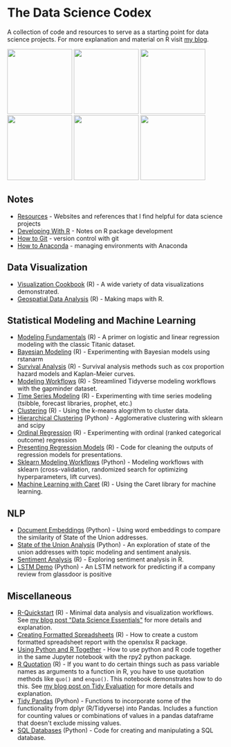# The Data Science Codex

A collection of code and resources to serve as a starting point for data science projects. For more explanation and material on R visit [my blog](https://jessecambon.github.io/). 

<span>
<a href = "https://github.com/jessecambon/Data-Science-Cookbook/blob/master/R/Visualization_Cookbook.md#lollipop"><img src="https://github.com/jessecambon/Data-Science-Cookbook/blob/master/rmd_images/Visualization_Cookbook/lollipop-1.png" height="150px"/></a>
<a href = "https://github.com/jessecambon/Data-Science-Cookbook/blob/master/R/Visualization_Cookbook.md#bubbleplot"><img src="https://github.com/jessecambon/Data-Science-Cookbook/blob/master/rmd_images/Visualization_Cookbook/bubbleplot-1.png" height="150px"/></a>
<a href = "https://github.com/jessecambon/Data-Science-Cookbook/blob/master/R/Geospatial_Analysis.md"><img src="https://github.com/jessecambon/Data-Science-Codex/blob/master/rmd_images/Geospatial_Analysis/unnamed-chunk-2-1.png" height="150px"/></a> 
<a href = "https://github.com/jessecambon/Data-Science-Cookbook/blob/master/R/Visualization_Cookbook.md#ridgeplot"><img src="https://raw.githubusercontent.com/jessecambon/Data-Science-Codex/master/rmd_images/Visualization_Cookbook/ridge-1.png" height="150px"/></a> 
<a href = "https://github.com/jessecambon/Data-Science-Cookbook/blob/master/R/Titanic.md#logistic-regression-model"><img src="https://github.com/jessecambon/Data-Science-Codex/blob/master/rmd_images/Titanic/logistic-regression-2.png" height="150px"/></a> 
<a href = "https://github.com/jessecambon/Data-Science-Cookbook/blob/master/R/Titanic.md#logistic-regression-model"><img src="https://github.com/jessecambon/Data-Science-Cookbook/blob/master/rmd_images/Titanic/logistic-regression-1.png" height="150px"/></a> 
</span>

## Notes 
* [Resources](Resources.md) - Websites and references that I find helpful for data science projects
* [Developing With R](R-Development.md) - Notes on R package development
* [How to Git](Git-HowTo.md) - version control with git
* [How to Anaconda](Anaconda-HowTo.md) - managing environments with Anaconda

## Data Visualization
* [Visualization Cookbook](R/Visualization_Cookbook.md) (R) - A wide variety of data visualizations demonstrated.
* [Geospatial Data Analysis](R/Geospatial_Analysis.md) (R) - Making maps with R.

## Statistical Modeling and Machine Learning
* [Modeling Fundamentals](R/Titanic.md) (R) - A primer on logistic and linear regression modeling with the classic Titanic dataset.
* [Bayesian Modeling](R/Bayesian_Modeling.md) (R) - Experimenting with Bayesian models using rstanarm
* [Survival Analysis](R/Survival.md) (R) - Survival analysis methods such as cox proportion hazard models and Kaplan-Meier curves.
* [Modeling Workflows](R/Modeling_Workflow.md) (R) - Streamlined Tidyverse modeling workflows with the gapminder dataset.
* [Time Series Modeling](R/Time_Series_Modeling.md) (R) - Experimenting with time series modeling (tsibble, forecast libraries, prophet, etc.)
* [Clustering](R/Clustering.md) (R) - Using the k-means alogrithm to cluster data.
* [Hierarchical Clustering](Python/Clustering.ipynb) (Python) - Agglomerative clustering with sklearn and scipy
* [Ordinal Regression](R/Ordinal_Regression.md) (R) - Experimenting with ordinal (ranked categorical outcome) regression
* [Presenting Regression Models](R/Regression-Model-Tidying.md) (R) - Code for cleaning the outputs of regression models for presentations.
* [Sklearn Modeling Workflows](Python/Sklearn-Workflow.ipynb) (Python) - Modeling workflows with sklearn (cross-validation, randomized search for optimizing hyperparameters, lift curves).
* [Machine Learning with Caret](R/Caret.md) (R) - Using the Caret library for machine learning.

## NLP 
* [Document Embeddings](Python/state_of_union_embeddings.ipynb) (Python) - Using word embeddings to compare the similarity of State of the Union addresses.
* [State of the Union Analysis](Python/state_of_union_v2.ipynb) (Python) - An exploration of state of the union addresses with topic modeling and sentiment analysis. 
* [Sentiment Analysis](R/Sentiment_Analysis.md) (R) - Exploring sentiment analysis in R.
* [LSTM Demo](Python/LSTM-Demo.ipynb) (Python) - An LSTM network for predicting if a company review from glassdoor is positive

## Miscellaneous
* [R-Quickstart](R/R-Quickstart.md) (R) - Minimal data analysis and visualization workflows. See [my blog post "Data Science Essentials"](https://jessecambon.github.io/2020/01/12/data-science-essentials.html) for more details and explanation.
* [Creating Formatted Spreadsheets](R/Create_Formatted_Spreadsheet.md) (R) - How to create a custom formatted spreadsheet report with the openxlsx R package.
* [Using Python and R Together](Python/R-Python-Hybrid.ipynb) - How to use python and R code together in the same Jupyter notebook with the rpy2 python package.
* [R Quotation](R/R_Quotation.md) (R) - If you want to do certain things such as pass variable names as arguments to a function in R, you have to use quotation methods like `quo()` and `enquo()`. This notebook demonstrates how to do this. See [my blog post on Tidy Evaluation](https://jessecambon.github.io/2019/12/08/practical-tidy-evaluation.html) for more details and explanation.
* [Tidy Pandas](Python/Tidy_Pandas.ipynb) (Python) - Functions to incorporate some of the functionality from dplyr (R/Tidyverse) into Pandas. Includes a function for counting values or combinations of values in a pandas dataframe that doesn't exclude missing values.
* [SQL Databases](Python/SQL_Databases.ipynb) (Python) - Code for creating and manipulating a SQL database.
